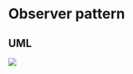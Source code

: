 # Observer pattern



## UML

[![](https://mermaid.ink/img/pako:eNrFk9FOwyAUhl_lBG82XfcAZGmyqBdLNCbuct0FhdOKo9AAnVnq9uzSrt06oxcmRrmi8P0__zmFmnAjkFDCFXPuTrLcsiLREIaQFrmXRsPD83GlZWBZpa9ho4bjYjOu4JGVB-et1PkEFk-pQ7tFu1rDAUz3wVKFbqC5AVeljluZ4gi3qD2F3qCX0LPVGLZGiqFaGy-z3Wg6nTKbOwqV3mjzplfrIbpP9DD6ya4JA3VvN5sttEebMY5x_L8Je7f6m05tcPc5RVMLvSxtTH-3XT9q1R9F7K4hRNF7fGkdTipKhUX4Y6y5v0f-VMul4Gu4N59F0TWc0VtTlMbJM3erZBDOy1JJ3srBRFE8UMzz3GLebpEJKdAWTIrw3NqGJsS_hJMTQsNUYMYq5ROS6H1Aq1Iwj_dCemMJzZhyOCGs8ma505xQbyvsoe7VdtT-A4oDQao)](https://mermaid.live/edit#pako:eNrFk9FOwyAUhl_lBG82XfcAZGmyqBdLNCbuct0FhdOKo9AAnVnq9uzSrt06oxcmRrmi8P0__zmFmnAjkFDCFXPuTrLcsiLREIaQFrmXRsPD83GlZWBZpa9ho4bjYjOu4JGVB-et1PkEFk-pQ7tFu1rDAUz3wVKFbqC5AVeljluZ4gi3qD2F3qCX0LPVGLZGiqFaGy-z3Wg6nTKbOwqV3mjzplfrIbpP9DD6ya4JA3VvN5sttEebMY5x_L8Je7f6m05tcPc5RVMLvSxtTH-3XT9q1R9F7K4hRNF7fGkdTipKhUX4Y6y5v0f-VMul4Gu4N59F0TWc0VtTlMbJM3erZBDOy1JJ3srBRFE8UMzz3GLebpEJKdAWTIrw3NqGJsS_hJMTQsNUYMYq5ROS6H1Aq1Iwj_dCemMJzZhyOCGs8ma505xQbyvsoe7VdtT-A4oDQao)

